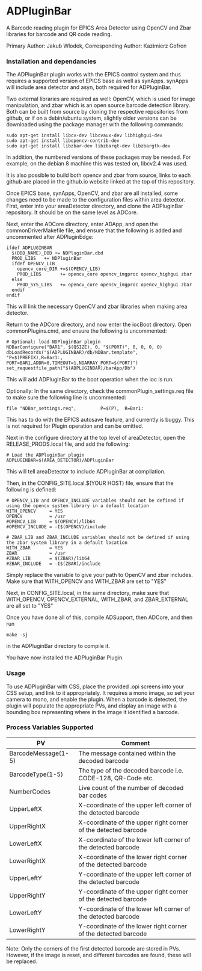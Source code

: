 # ADPluginBar

A Barcode reading plugin for EPICS Area Detector using OpenCV and Zbar libraries
for barcode and QR code reading.

Primary Author:    	Jakub Wlodek, 
Corresponding Author: 	Kazimierz Gofron

### Installation and dependancies

The ADPluginBar plugin works with the EPICS control system and thus requires a supported version of
EPICS base as well as synApps. synApps will include area detector and asyn, both required for ADPluginBar.

Two external libraries are required as well: OpenCV, which is used for image manipulation, and zbar
which is an open source barcode detection library. Both can be built from source by cloning the
respective repositories from github, or if on a debin/ubuntu system, slightly older versions can
be downloaded using the package manager with the following commands:

```
sudo apt-get install libcv-dev libcvaux-dev libhighgui-dev 
sudo apt-get install libopencv-contrib-dev
sudo apt-get install libzbar-dev libzbarqt-dev libzbargtk-dev
```

In addition, the numbered versions of these packages may be needed. For example, on the debian 8 machine
this was tested on, libcv2.4 was used.

It is also possible to build both opencv and zbar from source, links to each github are placed in
the github.io website linked at the top of this repository.

Once EPICS base, synApps, OpenCV, and zbar are all installed, some changes need to be made to the
configuration files within area detector. First, enter into your areaDetector directory, and
clone the ADPluginBar repository. It should be on the same level as ADCore.

Next, enter the ADCore directory, enter ADApp, and open the commonDriverMakefile file,
 and ensure that the following is added and uncommented after ADPluginEdge:

```
ifdef ADPLUGINBAR
  $(DBD_NAME)_DBD += NDPluginBar.dbd
  PROD_LIBS	  += NDPluginBar
  ifdef OPENCV_LIB
    opencv_core_DIR +=$(OPENCV_LIB)
    PROD_LIBS       += opencv_core opencv_imgproc opencv_highgui zbar
  else
    PROD_SYS_LIBS   += opencv_core opencv_imgproc opencv_highgui zbar
  endif
endif
```

This will link the necessary OpenCV and zbar libraries when making area detector.

Return to the ADCore directory, and now enter the iocBoot directory. Open commonPlugins.cmd,
and ensure the following is uncommented:

```
# Optional: load NDPluginBar plugin
NDBarConfigure("BAR1", $(QSIZE), 0, "$(PORT)", 0, 0, 0, 0)
dbLoadRecords("$(ADPLUGINBAR)/db/NDBar.template",  "P=$(PREFIX),R=Bar1:, PORT=BAR1,ADDR=0,TIMEOUT=1,NDARRAY_PORT=$(PORT)")
set_requestfile_path("$(ADPLUGINBAR)/barApp/Db")
```

This will add ADPluginBar to the boot operation when the ioc is run.  

Optionally:
In the same directory, check the commonPlugin_settings.req file to make sure the following line is uncommented:

```
file "NDBar_settings.req",         P=$(P),  R=Bar1:
```
This has to do with the EPICS autosave feature, and currently is buggy. This is not required for Plugin operation and can
be omitted.

Next in the configure directory at the top level of areaDetector, open the RELEASE_PRODS.local file, and add the following:

```
# Load the ADPluginBar plugin
ADPLUGINBAR=$(AREA_DETECTOR)/ADPluginBar
```

This will tell areaDetector to include ADPluginBar at compilation.   

Then, in the CONFIG_SITE.local.$(YOUR HOST) file, ensure that the following is defined:  

```
# OPENCV_LIB and OPENCV_INCLUDE variables should not be defined if using the opencv system library in a default location
WITH_OPENCV     = YES 
OPENCV          = /usr
#OPENCV_LIB     = $(OPENCV)/lib64
#OPENCV_INCLUDE = -I$(OPENCV)/include

# ZBAR_LIB and ZBAR_INCLUDE variables should not be defined if using the zbar system library in a default location
WITH_ZBAR       = YES 
ZBAR            = /usr
#ZBAR_LIB       = $(ZBAR)/lib64
#ZBAR_INCLUDE   = -I$(ZBAR)/include
```

Simply replace the variable to give your path to OpenCV and zbar includes. Make sure that WITH_OPENCV and WITH_ZBAR are
set to "YES"

Next, in CONFIG_SITE.local, in the same directory, make sure that WITH_OPENCV, OPENCV_EXTERNAL,
WITH_ZBAR, and ZBAR_EXTERNAL are all set to "YES"

Once you have done all of this, compile ADSupport, then ADCore, and then run

```
make -sj
```

in the ADPluginBar directory to compile it.

You have now installed the ADPluginBar Plugin.

### Usage

To use ADPluginBar with CSS, place the provided .opi screens into your CSS setup, and link to it
appropriately. It requires a mono image, so set your camera to mono, and enable the plugin.
When a barcode is detected, the plugin will populate the appropriate PVs, and display an image with 
a bounding box representing where in the image it identified a barcode.

### Process Variables Supported

PV		|  Comment
----------------|---------------
BarcodeMessage(1-5)  |  The message contained within the decoded barcode
BarcodeType(1-5)     |  The type of the decoded barcode i.e. CODE-128, QR-Code etc.
NumberCodes     |  Live count of the number of decoded bar codes
UpperLeftX	|  X-coordinate of the upper left corner of the detected barcode
UpperRightX	|  X-coordinate of the upper right corner of the detected barcode
LowerLeftX	|  X-coordinate of the lower left corner of the detected barcode
LowerRightX	|  X-coordinate of the lower right corner of the detected barcode 
UpperLeftY	|  Y-coordinate of the upper left corner of the detected barcode
UpperRightY	|  Y-coordinate of the upper right corner of the detected barcode
LowerLeftY	|  Y-coordinate of the lower left corner of the detected barcode
LowerRightY	|  Y-coordinate of the lower right corner of the detected barcode


Note: Only the corners of the first detected barcode are stored in PVs. However,
if the image is reset, and different barcodes are found, these will be replaced.
